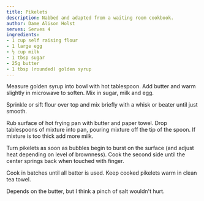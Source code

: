 ```yaml
---
title: Pikelets
description: Nabbed and adapted from a waiting room cookbook.
author: Dame Alison Holst
serves: Serves 4
ingredients:
- 1 cup self raising flour
- 1 large egg
- ½ cup milk
- 1 tbsp sugar
- 25g butter
- 1 tbsp (rounded) golden syrup
---
```


Measure golden syrup into bowl with hot tablespoon. Add butter and warm slightly in microwave to soften. Mix in sugar, milk and egg.

Sprinkle or sift flour over top and mix briefly with a whisk or beater until just smooth.

Rub surface of hot frying pan with butter and paper towel. Drop tablespoons of mixture into pan, pouring mixture off the tip of the spoon. If mixture is too thick add more milk.

Turn pikelets as soon as bubbles begin to burst on the surface (and adjust heat depending on level of brownness). Cook the second side until the center springs back when touched with finger.

Cook in batches until all batter is used. Keep cooked pikelets warm in clean tea towel.

<div class="cooksnote">
  <p>
Depends on the butter, but I think a pinch of salt wouldn't hurt.
  </p>
</div>

